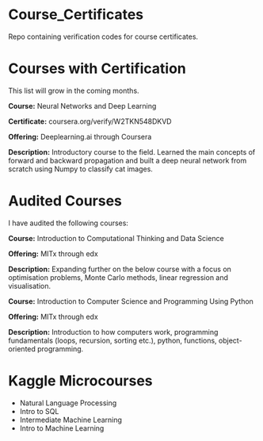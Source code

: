 # Course_Certificates

Repo containing verification codes for course certificates.


# Courses with Certification

This list will grow in the coming months.

**Course:** Neural Networks and Deep Learning

**Certificate:** coursera.org/verify/W2TKN548DKVD

**Offering:** Deeplearning.ai through Coursera

**Description:** Introductory course to the field. Learned the main concepts of forward and backward propagation and built a deep neural network from scratch using Numpy to classify cat images.


# Audited Courses

I have audited the following courses:

**Course:** Introduction to Computational Thinking and Data Science

**Offering:** MITx through edx

**Description:** Expanding further on the below course with a focus on optimisation problems, Monte Carlo methods, linear regression and visualisation. 


**Course:** Introduction to Computer Science and Programming Using Python

**Offering:** MITx through edx

**Description:** Introduction to how computers work, programming fundamentals (loops, recursion, sorting etc.), python, functions, object-oriented programming.

# Kaggle Microcourses
* Natural Language Processing
* Intro to SQL
* Intermediate Machine Learning
* Intro to Machine Learning

